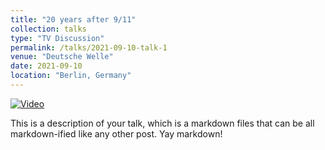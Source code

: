 ```yaml
---
title: "20 years after 9/11"
collection: talks
type: "TV Discussion"
permalink: /talks/2021-09-10-talk-1
venue: "Deutsche Welle"
date: 2021-09-10
location: "Berlin, Germany"
---
```


[![Video](https://img.youtube.com/vi/eUsb0Wafh1w/maxresdefault.jpg)](https://www.youtube.com/watch?v=eUsb0Wafh1w)

This is a description of your talk, which is a markdown files that can be all markdown-ified like any other post. Yay markdown!